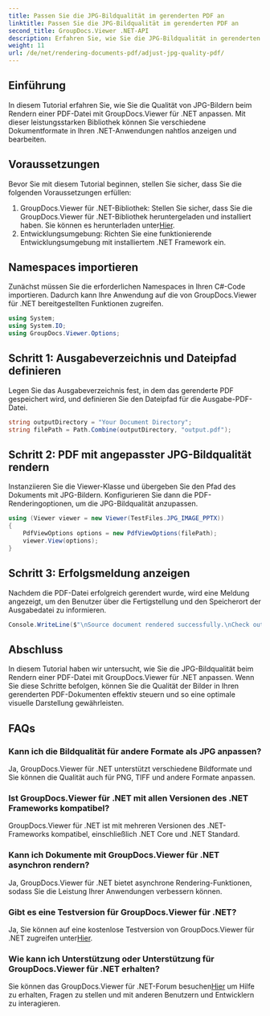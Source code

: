 ```yaml
---
title: Passen Sie die JPG-Bildqualität im gerenderten PDF an
linktitle: Passen Sie die JPG-Bildqualität im gerenderten PDF an
second_title: GroupDocs.Viewer .NET-API
description: Erfahren Sie, wie Sie die JPG-Bildqualität in gerenderten PDF-Dokumenten mit GroupDocs.Viewer für .NET anpassen. Verbessern Sie Ihr Erlebnis beim Anzeigen von Dokumenten.
weight: 11
url: /de/net/rendering-documents-pdf/adjust-jpg-quality-pdf/
---
```

## Einführung
In diesem Tutorial erfahren Sie, wie Sie die Qualität von JPG-Bildern beim Rendern einer PDF-Datei mit GroupDocs.Viewer für .NET anpassen. Mit dieser leistungsstarken Bibliothek können Sie verschiedene Dokumentformate in Ihren .NET-Anwendungen nahtlos anzeigen und bearbeiten.
## Voraussetzungen
Bevor Sie mit diesem Tutorial beginnen, stellen Sie sicher, dass Sie die folgenden Voraussetzungen erfüllen:
1.  GroupDocs.Viewer für .NET-Bibliothek: Stellen Sie sicher, dass Sie die GroupDocs.Viewer für .NET-Bibliothek heruntergeladen und installiert haben. Sie können es herunterladen unter[Hier](https://releases.groupdocs.com/viewer/net/).
2. Entwicklungsumgebung: Richten Sie eine funktionierende Entwicklungsumgebung mit installiertem .NET Framework ein.

## Namespaces importieren
Zunächst müssen Sie die erforderlichen Namespaces in Ihren C#-Code importieren. Dadurch kann Ihre Anwendung auf die von GroupDocs.Viewer für .NET bereitgestellten Funktionen zugreifen.
```csharp
using System;
using System.IO;
using GroupDocs.Viewer.Options;
```
## Schritt 1: Ausgabeverzeichnis und Dateipfad definieren
Legen Sie das Ausgabeverzeichnis fest, in dem das gerenderte PDF gespeichert wird, und definieren Sie den Dateipfad für die Ausgabe-PDF-Datei.
```csharp
string outputDirectory = "Your Document Directory";
string filePath = Path.Combine(outputDirectory, "output.pdf");
```
## Schritt 2: PDF mit angepasster JPG-Bildqualität rendern
Instanziieren Sie die Viewer-Klasse und übergeben Sie den Pfad des Dokuments mit JPG-Bildern. Konfigurieren Sie dann die PDF-Renderingoptionen, um die JPG-Bildqualität anzupassen.
```csharp
using (Viewer viewer = new Viewer(TestFiles.JPG_IMAGE_PPTX))
{               
    PdfViewOptions options = new PdfViewOptions(filePath);
    viewer.View(options);
}
```
## Schritt 3: Erfolgsmeldung anzeigen
Nachdem die PDF-Datei erfolgreich gerendert wurde, wird eine Meldung angezeigt, um den Benutzer über die Fertigstellung und den Speicherort der Ausgabedatei zu informieren.
```csharp
Console.WriteLine($"\nSource document rendered successfully.\nCheck output in {outputDirectory}.");
```

## Abschluss
In diesem Tutorial haben wir untersucht, wie Sie die JPG-Bildqualität beim Rendern einer PDF-Datei mit GroupDocs.Viewer für .NET anpassen. Wenn Sie diese Schritte befolgen, können Sie die Qualität der Bilder in Ihren gerenderten PDF-Dokumenten effektiv steuern und so eine optimale visuelle Darstellung gewährleisten.
## FAQs
### Kann ich die Bildqualität für andere Formate als JPG anpassen?
Ja, GroupDocs.Viewer für .NET unterstützt verschiedene Bildformate und Sie können die Qualität auch für PNG, TIFF und andere Formate anpassen.
### Ist GroupDocs.Viewer für .NET mit allen Versionen des .NET Frameworks kompatibel?
GroupDocs.Viewer für .NET ist mit mehreren Versionen des .NET-Frameworks kompatibel, einschließlich .NET Core und .NET Standard.
### Kann ich Dokumente mit GroupDocs.Viewer für .NET asynchron rendern?
Ja, GroupDocs.Viewer für .NET bietet asynchrone Rendering-Funktionen, sodass Sie die Leistung Ihrer Anwendungen verbessern können.
### Gibt es eine Testversion für GroupDocs.Viewer für .NET?
 Ja, Sie können auf eine kostenlose Testversion von GroupDocs.Viewer für .NET zugreifen unter[Hier](https://releases.groupdocs.com/).
### Wie kann ich Unterstützung oder Unterstützung für GroupDocs.Viewer für .NET erhalten?
 Sie können das GroupDocs.Viewer für .NET-Forum besuchen[Hier](https://forum.groupdocs.com/c/viewer/9) um Hilfe zu erhalten, Fragen zu stellen und mit anderen Benutzern und Entwicklern zu interagieren.